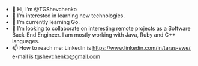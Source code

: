 - 👋 Hi, I’m @TGShevchenko
- 👀 I’m interested in learning new technologies.
- 🌱 I’m currently learning Go.
- 💞️ I’m looking to collaborate on interesting remote projects as a Software Back-End Engineer. I am mostly working with Java, Ruby and C++ languages.
- 📫 How to reach me: LinkedIn is https://www.linkedin.com/in/taras-swe/, e-mail is tgshevchenko@gmail.com

<!---
TGShevchenko/TGShevchenko is a ✨ special ✨ repository because its `README.md` (this file) appears on your GitHub profile.
You can click the Preview link to take a look at your changes.
--->
